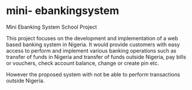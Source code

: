 # mini- ebankingsystem
Mini Ebanking System School Project

This project focuses on the development and implementation of a web based banking system in Nigeria. It would provide customers with easy access to perform and implement various banking operations such as transfer of funds in Nigeria and transfer of funds outside Nigeria, pay bills or vouchers, check account balance, change or create pin etc.
 
 However the proposed system with not be able to perform transactions outside Nigeria.
